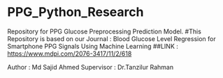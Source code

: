# PPG_Python_Research

Repository for PPG Glucose Preprocessing Prediction Model.
#This Repository is based on our Journal : Blood Glucose Level Regression for Smartphone PPG Signals Using Machine Learning
##LINK : https://www.mdpi.com/2076-3417/11/2/618

Author : Md Sajid Ahmed
Supervisor : Dr.Tanzilur Rahman

